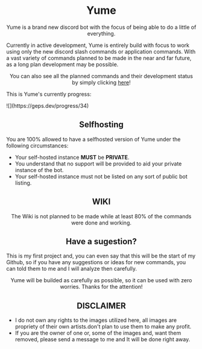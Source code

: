 <h1 align="center"> Yume </h1>

<p align="center"> Yume is a brand new discord bot with the focus of being able to do a little of everything. </p>
Currently in active development, Yume is entirely build with focus to work using only the new discord slash commands or application commands. With a vast variety of commands planned to be made in the near and far future, as a long plan development may be possible.
<p align="center"> You can also see all the planned commands and their development status by simply clicking <a href="https://github.com/users/AkkoS2/projects/8/views/1"> here</a>! </p>

<p> This is Yume's currently progress: </p>
![](https://geps.dev/progress/34)

<h2 align="center"> Selfhosting </h2>

<p align="left"> You are 100% allowed to have a selfhosted version of Yume under the following circumstances: </p>

<ul>
    <li> Your self-hosted instance <strong>MUST</strong> be <strong>PRIVATE</strong>.
    <li> You understand that no support will be provided to aid your private instance of the bot.
    <li> Your self-hosted instance must not be listed on any sort of public bot listing.
</ul>

<h2 align="center"> WIKI </h2>

<p align="center"> The Wiki is not planned to be made while at least 80% of the commands were done and working. </p>

<h2 align="center"> Have a sugestion? </h2>

<p> This is my first project and, you can even say that this will be the start of my Github, so if you have any suggestions or ideas for new commands, you can told them to me and I will analyze then carefully. </p>
<p align="center"> Yume will be builded as carefully as possible, so it can be used with zero worries. Thanks for the attention! </p>

<h2 align="center"> DISCLAIMER </h2>

<ul> 
    <li> I do not own any rights to the images utilized here, all images are propriety of their own artists.don't plan to use them to make any profit.
    <li> If you are the owner of one or, some of the images and, want them removed, please send a message to me and It will be done right away.
</ul>
